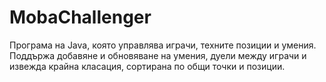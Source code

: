 # MobaChallenger
Програма на Java, която управлява играчи, техните позиции и умения. Поддържа добавяне и обновяване на умения, дуели между играчи и извежда крайна класация, сортирана по общи точки и позиции.

